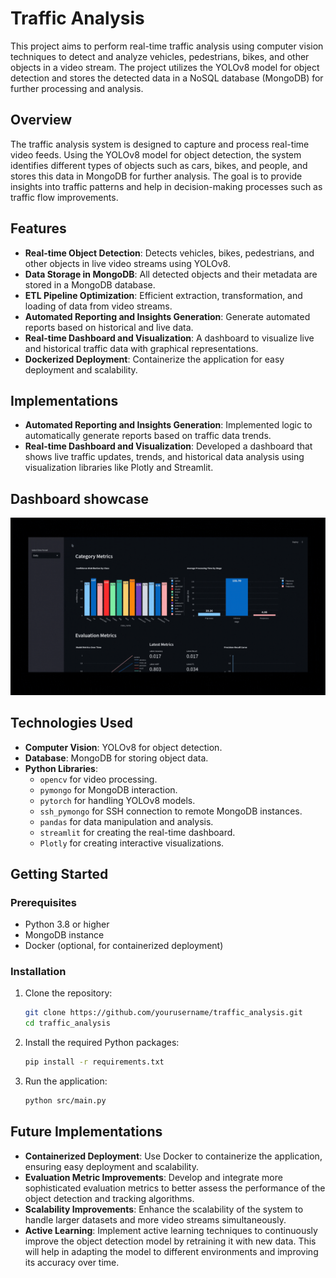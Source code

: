 # Traffic Analysis
This project aims to perform real-time traffic analysis using computer vision techniques to detect and analyze vehicles, pedestrians, bikes, and other objects in a video stream. The project utilizes the YOLOv8 model for object detection and stores the detected data in a NoSQL database (MongoDB) for further processing and analysis.

## Overview
The traffic analysis system is designed to capture and process real-time video feeds. Using the YOLOv8 model for object detection, the system identifies different types of objects such as cars, bikes, and people, and stores this data in MongoDB for further analysis. The goal is to provide insights into traffic patterns and help in decision-making processes such as traffic flow improvements.

## Features

- **Real-time Object Detection**: Detects vehicles, bikes, pedestrians, and other objects in live video streams using YOLOv8.
- **Data Storage in MongoDB**: All detected objects and their metadata are stored in a MongoDB database.
- **ETL Pipeline Optimization**: Efficient extraction, transformation, and loading of data from video streams.
- **Automated Reporting and Insights Generation**: Generate automated reports based on historical and live data.
- **Real-time Dashboard and Visualization**: A dashboard to visualize live and historical traffic data with graphical representations.
- **Dockerized Deployment**: Containerize the application for easy deployment and scalability.

## Implementations

- **Automated Reporting and Insights Generation**: Implemented logic to automatically generate reports based on traffic data trends.
- **Real-time Dashboard and Visualization**: Developed a dashboard that shows live traffic updates, trends, and historical data analysis using visualization libraries like Plotly and Streamlit.


## Dashboard showcase
![Evaluation dashboard](assets/Evaluation_dashboard.gif)

## Technologies Used

- **Computer Vision**: YOLOv8 for object detection.
- **Database**: MongoDB for storing object data.
- **Python Libraries**:
  - `opencv` for video processing.
  - `pymongo` for MongoDB interaction.
  - `pytorch` for handling YOLOv8 models.
  - `ssh_pymongo` for SSH connection to remote MongoDB instances.
  - `pandas` for data manipulation and analysis.
  - `streamlit` for creating the real-time dashboard.
  - `Plotly` for creating interactive visualizations.


## Getting Started

### Prerequisites

- Python 3.8 or higher
- MongoDB instance
- Docker (optional, for containerized deployment)

### Installation

1. Clone the repository:
    ```sh
    git clone https://github.com/yourusername/traffic_analysis.git
    cd traffic_analysis
    ```

2. Install the required Python packages:
    ```sh
    pip install -r requirements.txt
    ```

3. Run the application:
    ```sh
    python src/main.py
    ```

## Future Implementations

- **Containerized Deployment**: Use Docker to containerize the application, ensuring easy deployment and scalability.
- **Evaluation Metric Improvements**: Develop and integrate more sophisticated evaluation metrics to better assess the performance of the object detection and tracking algorithms.
- **Scalability Improvements**: Enhance the scalability of the system to handle larger datasets and more video streams simultaneously.
- **Active Learning**: Implement active learning techniques to continuously improve the object detection model by retraining it with new data. This will help in adapting the model to different environments and improving its accuracy over time.

